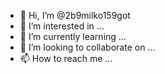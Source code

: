- 👋 Hi, I’m @2b9milko159got
- 👀 I’m interested in ...
- 🌱 I’m currently learning ...
- 💞️ I’m looking to collaborate on ...
- 📫 How to reach me ...

<!---
2b9milko159got/2b9milko159got is a ✨ special ✨ repository because its `README.md` (this file) appears on your GitHub profile.
You can click the Preview link to take a look at your changes.
--->
